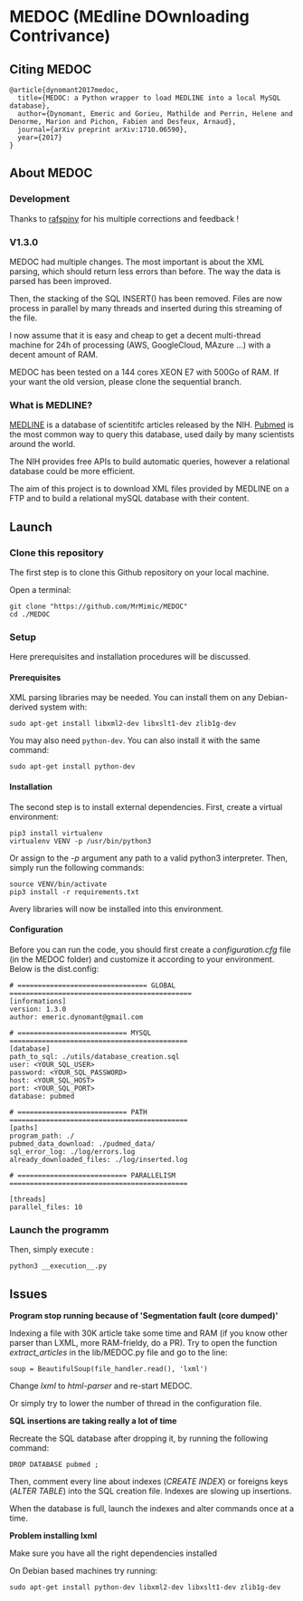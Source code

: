 # MEDOC (MEdline DOwnloading Contrivance)

## Citing MEDOC

	@article{dynomant2017medoc,
	  title={MEDOC: a Python wrapper to load MEDLINE into a local MySQL database},
	  author={Dynomant, Emeric and Gorieu, Mathilde and Perrin, Helene and Denorme, Marion and Pichon, Fabien and Desfeux, Arnaud},
	  journal={arXiv preprint arXiv:1710.06590},
	  year={2017}
	}

## About MEDOC

### Development

Thanks to [rafspiny](https://github.com/rafspiny) for his multiple corrections and feedback !

### V1.3.0

MEDOC had multiple changes. The most important is about the XML parsing, which should return less errors than before. The way the data is parsed has been improved.

Then, the stacking of the SQL INSERT() has been removed. Files are now process in parallel by many threads and inserted during this streaming of the file.

I now assume that it is easy and cheap to get a decent multi-thread machine for 24h of processing (AWS, GoogleCloud, MAzure ...) with a decent amount of RAM.

MEDOC has been tested on a 144 cores XEON E7 with 500Go of RAM. If your want the old version, please clone the sequential branch.


### What is MEDLINE?

[MEDLINE](https://www.nlm.nih.gov/bsd/pmresources.html) is a database of scientitifc articles released by the NIH. [Pubmed](https://www.ncbi.nlm.nih.gov/pubmed/) is the most common way to query this database, used daily by many scientists around the world.

The NIH provides free APIs to build automatic queries, however a relational database could be more efficient.

The aim of this project is to download XML files provided by MEDLINE on a FTP and to build a relational mySQL database with their content.


## Launch

### Clone this repository

The first step is to clone this Github repository on your local machine.

Open a terminal:

	git clone "https://github.com/MrMimic/MEDOC"
	cd ./MEDOC

### Setup

Here prerequisites and installation procedures will be discussed.

#### Prerequisites 

XML parsing libraries may be needed. You can install them on any Debian-derived system with:

	sudo apt-get install libxml2-dev libxslt1-dev zlib1g-dev

You may also need `python-dev`. You can also install it with the same command:

	sudo apt-get install python-dev

#### Installation

The second step is to install external dependencies. First, create a virtual environment:

	pip3 install virtualenv
	virtualenv VENV -p /usr/bin/python3

Or assign to the _-p_ argument any path to a valid python3 interpreter. Then, simply run the following commands:

	source VENV/bin/activate
	pip3 install -r requirements.txt

Avery libraries will now be installed into this environment.

#### Configuration

Before you can run the code, you should first create a _configuration.cfg_ file (in the MEDOC folder) and customize it according to your environment. Below is the dist.config:

	# ================================ GLOBAL =============================================
	[informations]
	version: 1.3.0
	author: emeric.dynomant@gmail.com

	# =========================== MYSQL ============================================
	[database]
	path_to_sql: ./utils/database_creation.sql
	user: <YOUR_SQL_USER>
	password: <YOUR_SQL_PASSWORD>
	host: <YOUR_SQL_HOST>
	port: <YOUR_SQL_PORT>
	database: pubmed

	# =========================== PATH ============================================
	[paths]
	program_path: ./
	pubmed_data_download: ./pudmed_data/
	sql_error_log: ./log/errors.log
	already_downloaded_files: ./log/inserted.log

	# =========================== PARALLELISM ============================================

	[threads]
	parallel_files: 10

### Launch the programm

Then, simply execute :

	python3 __execution__.py 


## Issues

__Program stop running because of 'Segmentation fault (core dumped)'__

Indexing a file with 30K article take some time and RAM (if you know other parser than LXML, more RAM-frieldy, do a PR). Try to open the function _extract_articles_ in the lib/MEDOC.py file and go to the line:

	soup = BeautifulSoup(file_handler.read(), 'lxml')

Change _lxml_ to _html-parser_ and re-start MEDOC.

Or simply try to lower the number of thread in the configuration file.


__SQL insertions are taking really a lot of time__

Recreate the SQL database after dropping it, by running the following command:

	DROP DATABASE pubmed ;

Then, comment every line about indexes (_CREATE INDEX_) or foreigns keys (_ALTER TABLE_) into the SQL creation file. Indexes are slowing up insertions.

When the database is full, launch the indexes and alter commands once at a time.

__Problem installing lxml__

Make sure you have all the right dependencies installed

On Debian based machines try running:

	sudo apt-get install python-dev libxml2-dev libxslt1-dev zlib1g-dev

